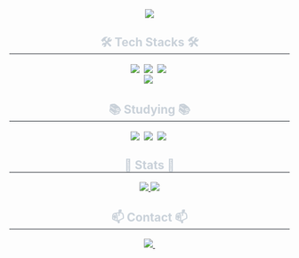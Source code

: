<!--타이틀 부분-->
<div align="center">
  <img src="https://capsule-render.vercel.app/api?type=waving&text=JeongMi's_World!&height=300&fontSize=70&color=gradient&section=header&animation=fadeIn&fontColor=fffafa" />
</div>

<!--내용 부분-->
<h2 align="center" style="border-bottom: 1px solid #21262d; color: #c9d1d9;">🛠️ Tech Stacks 🛠️</h2>
<div align="center">
  <img src="https://img.shields.io/badge/Java-007396?style=flat-square&logo=java&logoColor=white" />&nbsp
  <img src="https://img.shields.io/badge/Spring-7AB900?style=flat-square&logo=Spring&logoColor=white" />&nbsp
  <img src="https://img.shields.io/badge/Spring-7AB900?style=flat-square&logo=SpringBoot&logoColor=white" />&nbsp
</div>

<div align="center">
  <img src="https://img.shields.io/badge/MySQL-4479A1?style=flat-square&logo=MySQL&logoColor=white" />&nbsp
</div>

<h2 align="center" style="border-bottom: 1px solid #21262d; color: #c9d1d9;">📚 Studying 📚</h2>
<div align="center">
  <img src="https://img.shields.io/badge/JavaScript-F7DF1E?style=flat-square&logo=JavaScript&logoColor=black" />&nbsp
  <img src="https://img.shields.io/badge/React-61DAFB?style=flat-square&logo=React&logoColor=black" />&nbsp
  <img src="https://img.shields.io/badge/Python-3776AB?style=flat-square&logo=Python&logoColor=white" />&nbsp
</div>

<h2 align="center" style="border-bottom: 1px solid #21262d; color: #c9d1d9;">🏅 Stats 🏅</h2>
<div align="center">
  <a href="https://github.com/anuraghazra/github-readme-stats">
    <img src="https://github-readme-stats.vercel.app/api?username=Jamieie&theme=outrun&show_icons=true" />
  </a>
  <a href="https://github.com/Jamieie/github-readme-stats">
    <img src="https://github-readme-stats.vercel.app/api/top-langs/?username=Jamieie&layout=compact" />
  </a>
</div>

<!-- <h3 align="center">📫 Contact 📫</h3> -->
<h2 align="center" style="border-bottom: 1px solid #21262d; color: #c9d1d9;">📫 Contact 📫</h2>
<div align="center">
  <a href="mailto:l.chloe1573@gmail.com">
    <img
      src="https://img.shields.io/badge/l.chloe1573@gmail.com-D14836?style=flat-square&logo=gmail&logoColor=white"/>&nbsp
  </a>
</div>
